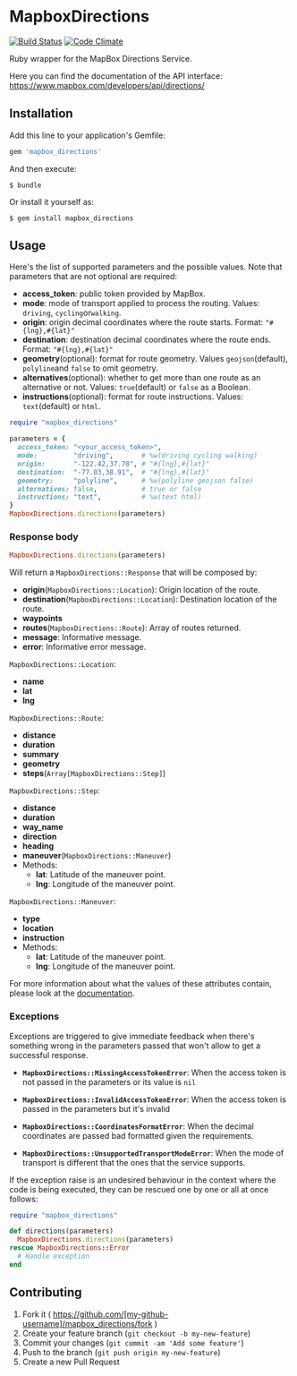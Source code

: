 # MapboxDirections

[![Build Status](https://travis-ci.org/allyapp/mapbox_directions.svg?branch=master)](https://travis-ci.org/allyapp/mapbox_directions)
[![Code Climate](https://codeclimate.com/github/allyapp/mapbox_directions/badges/gpa.svg)](https://codeclimate.com/github/allyapp/mapbox_directions)

Ruby wrapper for the MapBox Directions Service.

Here you can find the documentation of the API interface:
https://www.mapbox.com/developers/api/directions/

## Installation

Add this line to your application's Gemfile:

```ruby
gem 'mapbox_directions'
```

And then execute:

    $ bundle

Or install it yourself as:

    $ gem install mapbox_directions

## Usage

Here's the list of supported parameters and the possible values. Note that parameters that are not optional are required:

- **access_token**: public token provided by MapBox.
- **mode**: mode of transport applied to process the routing.
Values: ``driving``, ``cycling``or``walking``.
- **origin**: origin decimal coordinates where the route starts.
Format: ``"#{lng},#{lat}"``
- **destination**: destination decimal coordinates where the route ends.
Format: ``"#{lng},#{lat}"``
- **geometry**(optional): format for route geometry.
Values ``geojson``(default), ``polyline``and ``false`` to omit geometry.
- **alternatives**(optional): whether to get more than one route as an alternative or not.
Values: ``true``(default) or ``false`` as a Boolean.
- **instructions**(optional): format for route instructions.
Values: ``text``(default) or ``html``.


```ruby
require "mapbox_directions"

parameters = {
  access_token: "<your_access_token>",
  mode:         "driving",       # %w(driving cycling walking)
  origin:       "-122.42,37.78", # "#{lng},#{lat}"
  destination:  "-77.03,38.91",  # "#{lng},#{lat}"
  geometry:     "polyline",      # %w(polyline geojson false)
  alternatives: false,           # true or false
  instructions: "text",          # %w(text html)
}
MapboxDirections.directions(parameters)
```

### Response body

```ruby
MapboxDirections.directions(parameters)
```

Will return a ``MapboxDirections::Response`` that will be composed by:
- **origin**(``MapboxDirections::Location``): Origin location of the route.
- **destination**(``MapboxDirections::Location``): Destination location of the route.
- **waypoints**
- **routes**(``MapboxDirections::Route``): Array of routes returned.
- **message**: Informative message.
- **error**: Informative error message.

``MapboxDirections::Location``:
- **name**
- **lat**
- **lng**

``MapboxDirections::Route``:
- **distance**
- **duration**
- **summary**
- **geometry**
- **steps**(``Array[MapboxDirections::Step]``)

``MapboxDirections::Step``:
- **distance**
- **duration**
- **way_name**
- **direction**
- **heading**
- **maneuver**(``MapboxDirections::Maneuver``)
- Methods:
  - **lat**: Latitude of the maneuver point.
  - **lng**: Longitude of the maneuver point.

``MapboxDirections::Maneuver``:
  - **type**
  - **location**
  - **instruction**
  - Methods:
    - **lat**: Latitude of the maneuver point.
    - **lng**: Longitude of the maneuver point.


For more information about what the values of these attributes contain, please look at the [documentation](https://www.mapbox.com/developers/api/directions/).

### Exceptions

Exceptions are triggered to give immediate feedback when there's something wrong in the parameters passed that won't allow to get a successful response.

- **``MapboxDirections::MissingAccessTokenError``**: When the access token is not passed in the parameters or its value is ``nil``


- **``MapboxDirections::InvalidAccessTokenError``**: When the access token is passed in the parameters but it's invalid

- **``MapboxDirections::CoordinatesFormatError``**: When the decimal coordinates are passed bad formatted given the requirements.


- **``MapboxDirections::UnsupportedTransportModeError``**: When the mode of transport is different that the ones that the service supports.


If the exception raise is an undesired behaviour in the context where the code is being executed, they can be rescued one by one or all at once follows:
```ruby
require "mapbox_directions"

def directions(parameters)
  MapboxDirections.directions(parameters)
rescue MapboxDirections::Error
  # Handle exception
end
```

## Contributing

1. Fork it ( https://github.com/[my-github-username]/mapbox_directions/fork )
2. Create your feature branch (`git checkout -b my-new-feature`)
3. Commit your changes (`git commit -am 'Add some feature'`)
4. Push to the branch (`git push origin my-new-feature`)
5. Create a new Pull Request
